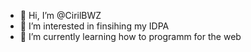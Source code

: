 - 👋 Hi, I’m @CirilBWZ
- 👀 I’m interested in finsihing my IDPA
- 🌱 I’m currently learning how to programm for the web
